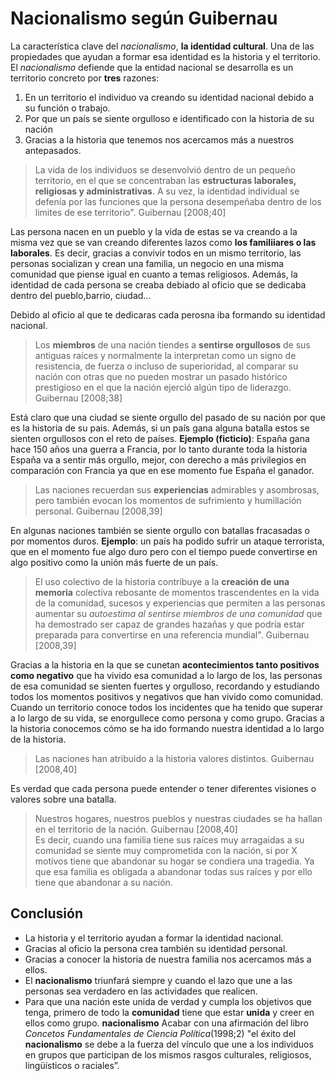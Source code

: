 # Nacionalismo según Guibernau


La característica  clave del _nacionalismo_, **la identidad cultural**. Una de las propiedades que ayudan a formar esa identidad es la historia y el territorio.
El _nacionalismo_ defiende que la entidad nacional se desarrolla es un territorio concreto por **tres** razones:
1. En un territorio el individuo va creando su identidad nacional debido a su función o trabajo.
2. Por que un país se siente orgulloso e identificado con la historia de su nación
3. Gracias a la historia que tenemos nos acercamos más a nuestros antepasados.

> La vida de los individuos se desenvolvió dentro de un pequeño territorio, en el que se concentraban las **estructuras laborales, religiosas y administrativas**. A su vez, la identidad individual se defenía por las funciones que la persona desempeñaba dentro de los limites de ese territorio". Guibernau [2008;40] 

Las persona nacen en un pueblo y la vida de estas se va creando a la misma vez que se van creando diferentes lazos como **los familiiares o las laborales**. Es decir, gracias a convivir todos en un mismo territorio, las personas socializan y crean una familia, un negocio en una misma comunidad que piense igual en cuanto a temas religiosos. Además, la identidad de cada persona se creaba debiado al oficio que se dedicaba dentro del pueblo,barrio, ciudad... 

Debido al oficio al que te dedicaras cada perosna iba formando su identidad nacional.

> Los **miembros** de una nación tiendes a **sentirse orgullosos** de sus antiguas raíces y normalmente la interpretan como un signo de resistencia, de fuerza o incluso de superioridad, al comparar su nación con otras que no pueden mostrar un pasado histórico prestigioso en el que la nación ejerció algún tipo de liderazgo. Guibernau [2008;38]

Está claro que una ciudad se siente orgullo del pasado de su nación por que es la historia de su pais. Además, si un país gana alguna batalla estos se sienten orgullosos con el reto de países. 
**Ejemplo (ficticio)**: España gana hace 150 años una guerra a Francia, por lo tanto durante toda la historia España va a sentir más orgullo, mejor, con derecho a más privilegios en comparación con Francia ya que en ese momento fue España el ganador. 

> Las naciones recuerdan sus **experiencias** admirables y asombrosas, pero también evocan los momentos de sufrimiento y humillación personal. Guibernau [2008,39] 

En algunas naciones también se siente orgullo con batallas fracasadas o por momentos duros. **Ejemplo**: un país ha podido sufrir un ataque terrorista, que en el momento fue algo duro pero con el tiempo puede convertirse en algo positivo como la unión más fuerte de un país.  

> El uso colectivo de la historia contribuye a la **creación de una memoria** colectiva rebosante de momentos trascendentes en la vida de la comunidad, sucesos y experiencias que permiten a las personas aumentar su _autoestima al sentirse miembros de una comunidad_ que ha demostrado ser capaz de grandes hazañas y que podría estar preparada para convertirse en una referencia mundial". Guibernau [2008,39] 

Gracias a la historia en la que se cunetan **acontecimientos tanto positivos como negativo** que ha vivido esa comunidad a lo largo de los, las personas de esa comunidad se sienten fuertes y orgulloso, recordando y estudiando todos los momentos positivos y negativos que han vivido como comunidad. Cuando un territorio conoce todos los incidentes que ha tenido que superar a lo largo de su vida, se enorgullece como persona y como grupo. Gracias a la historia conocemos cómo se ha ido formando nuestra identidad a lo largo de la historia.

> Las naciones han atribuido a la historia valores distintos. Guibernau [2008,40] 

Es verdad que cada persona puede entender o tener diferentes visiones o valores sobre una batalla. 

> Nuestros hogares, nuestros pueblos y nuestras ciudades se ha hallan en el territorio de la nación. Guibernau [2008,40]  
Es decir, cuando una familia tiene sus raíces muy arragaidas a su comunidad se siente muy comprometida con la nación, si por X motivos tiene que abandonar su hogar se condiera una tragedia. Ya que esa familia es obligada a abandonar todas sus raíces y por ello tiene que abandonar a su nación.

## Conclusión
- La historia y el territorio ayudan a formar la identidad nacional. 
- Gracias al oficio la persona crea también su identidad personal.
- Gracias a conocer la historia de nuestra familia nos acercamos más a ellos. 
- El **nacionalismo** triunfará siempre y cuando el lazo que une a las personas sea verdadero en las actividades que realicen. 
- Para que una nación este unida de verdad y cumpla los objetivos que tenga, primero de todo la **comunidad** tiene que estar **unida** y creer en ellos como grupo. 
**nacionalismo**
Acabar con una afirmación del libro _Concetos Fundamentales de Ciencia Política_(1998;2) "el éxito del **nacionalismo** se debe a la fuerza del vínculo que une a los individuos en grupos que participan de los mismos rasgos culturales, religiosos, lingüísticos o raciales”.

 

